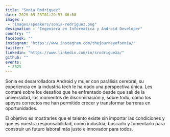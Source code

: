 ```yaml
---
title: "Sonia Rodríguez"
date: 2025-09-25T01:29:55-06:00
images : 
 - "images/speakers/sonia-rodriguez.png"
designation : "Ingeniera en Informatica y Android Developer"
country: ""
facebook: ""
instagram: "https://www.instagram.com/thejourneyofsonia/"
twitter: ""
linkedin: "https://www.linkedin.com/in/srodrigueza/"
github: ""
events: 
 - 2025
---
```


Sonia es desarrolladora Android y mujer con parálisis cerebral, su experiencia en la industria tech le ha dado una perspectiva única.
Les contaré sobre los desafíos que he enfrentado desde que salí de la universidad, los momentos de discriminación y, sobre todo, cómo los apoyos correctos me han permitido crecer y transformar barreras en oportunidades.

El objetivo es mostrarles que el talento existe sin importar las condiciones y que es nuestra responsabilidad, como industria, buscarlo y fomentarlo para construir un futuro laboral más justo e innovador para todos.
